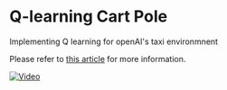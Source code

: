 # Q-learning Cart Pole
Implementing Q learning for openAI's taxi environmnent

Please refer to [this article](https://www.datamachinist.com/reinforcement-learning/part-6-q-learning-for-continuous-state-problems/) for more information.


[![Video](https://img.youtube.com/vi/-5m90K94TWo&/0.jpg)](https://www.youtube.com/watch?v=-5m90K94TWo&)


